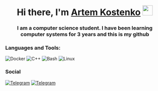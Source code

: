 <h1 align="center">Hi there, I'm <a href="https://daniilshat.ru/" target="_blank">Artem Kostenko</a> 
<img src="https://github.com/blackcater/blackcater/raw/main/images/Hi.gif" height="32"/></h1>
<h3 align="center">I am a computer science student. I have been learning computer systems for 3 years and this is my github</h3>

### Languages and Tools:
![Docker](https://img.shields.io/badge/-Docker-090909?style=for-the-badge&logo=Docker&logoColor=0000)
![C++](https://img.shields.io/badge/-C++-090909?style=for-the-badge&logo=C%2b%2b&logoColor=6296CC)
![Bash](https://img.shields.io/badge/-Bash-090909?style=for-the-badge&logo=Bash&logoColor=0000)
![Linux](https://img.shields.io/badge/-Linux-090909?style=for-the-badge&logo=Linux&logoColor=00000)

### Social
[![Telegram](https://img.shields.io/badge/-Telegram-090909?style=for-the-badge&logo=telegram&logoColor=27A0D9)](https://t.me/kosteeen)
[![Telegram](https://img.shields.io/badge/-Reddit-090909?style=for-the-badge&logo=reddit&logoColor=red)](https://www.reddit.com/user/Kosteeen)
